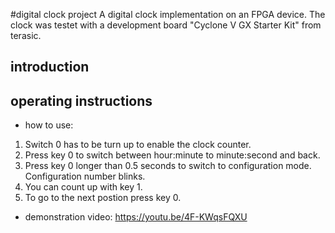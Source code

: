 #digital clock project
A digital clock implementation on an FPGA device.
The clock was testet with a development board "Cyclone V GX Starter Kit" from terasic. 

## introduction

## operating instructions
*  how to use:
  1.  Switch 0 has to be turn up to enable the clock counter.
  2.  Press key 0 to switch between hour:minute to minute:second and back.
  3.  Press key 0 longer than 0.5 seconds to switch to configuration mode. Configuration number blinks.
  4.  You can count up with key 1.
  5.  To go to the next postion press key 0.
* demonstration video: https://youtu.be/4F-KWqsFQXU
